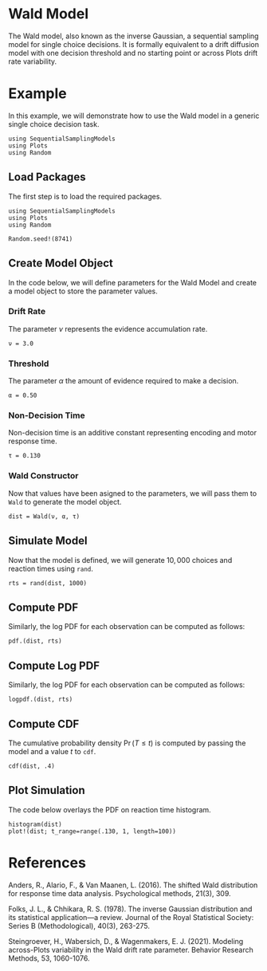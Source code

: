 # Wald Model

The Wald model, also known as the inverse Gaussian, a sequential sampling model for single choice decisions. It is formally equivalent to a drift diffusion model with one decision threshold and no starting point or across Plots drift rate variability.

# Example
In this example, we will demonstrate how to use the Wald model in a generic single choice decision task. 
```@setup wald
using SequentialSamplingModels
using Plots 
using Random
```

## Load Packages
The first step is to load the required packages.

```@example wald
using SequentialSamplingModels
using Plots 
using Random

Random.seed!(8741)
```
## Create Model Object
In the code below, we will define parameters for the Wald Model and create a model object to store the parameter values. 

### Drift Rate

The parameter $\nu$ represents the evidence accumulation rate.

```@example wald
ν = 3.0
```
### Threshold

The parameter $\alpha$ the amount of evidence required to make a decision.

```@example wald 
α = 0.50
```
### Non-Decision Time
Non-decision time is an additive constant representing encoding and motor response time. 
```@example wald 
τ = 0.130
```
### Wald Constructor 

Now that values have been asigned to the parameters, we will pass them to `Wald` to generate the model object.

```@example wald 
dist = Wald(ν, α, τ)
```
## Simulate Model

Now that the model is defined, we will generate $10,000$ choices and reaction times using `rand`. 

 ```@example wald 
rts = rand(dist, 1000)
```

## Compute  PDF
Similarly, the log PDF for each observation can be computed as follows:

 ```@example wald 
pdf.(dist, rts)
```

## Compute Log PDF
Similarly, the log PDF for each observation can be computed as follows:

 ```@example wald 
logpdf.(dist, rts)
```

## Compute CDF
The cumulative probability density $\Pr(T \leq t)$ is computed by passing the model and a value $t$ to `cdf`.

 ```@example wald 
cdf(dist, .4)
```

## Plot Simulation
The code below overlays the PDF on reaction time histogram.
 ```@example wald 
histogram(dist)
plot!(dist; t_range=range(.130, 1, length=100))
```
# References

Anders, R., Alario, F., & Van Maanen, L. (2016). The shifted Wald distribution for response time data analysis. Psychological methods, 21(3), 309.

Folks, J. L., & Chhikara, R. S. (1978). The inverse Gaussian distribution and its statistical application—a review. Journal of the Royal Statistical Society: Series B (Methodological), 40(3), 263-275.

Steingroever, H., Wabersich, D., & Wagenmakers, E. J. (2021). Modeling across-Plots variability in the Wald drift rate parameter. Behavior Research Methods, 53, 1060-1076.

